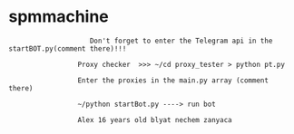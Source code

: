 # spmmachine

                        Don't forget to enter the Telegram api in the startBOT.py(comment there)!!!
                        
                     Proxy checker  >>> ~/cd proxy_tester > python pt.py
                     
                     Enter the proxies in the main.py array (comment there)
                     
                     ~/python startBot.py ----> run bot
                     
                     Alex 16 years old blyat nechem zanyaca
    
